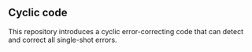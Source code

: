 ## Cyclic code

This repository introduces a cyclic error-correcting code that can detect and correct all single-shot errors.